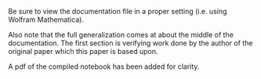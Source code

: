 Be sure to view the documentation file in a proper setting (i.e. using Wolfram Mathematica).

Also note that the full generalization comes at about the middle of the documentation. The first section is verifying work done by the author of the original paper which this paper is based upon.

A pdf of the compiled notebook has been added for clarity. 
